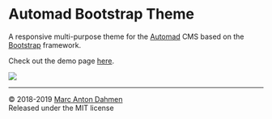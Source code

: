 # Automad Bootstrap Theme

A responsive multi-purpose theme for the [Automad](http://automad.org) CMS based on the [Bootstrap](https://getbootstrap.com) framework.    

Check out the demo page [here](https://bootstrap.dev.automad.org).

![](https://bitbucket.org/marcantondahmen/automad-bootstrap/raw/default/images/project_layout_1.png)

---

© 2018-2019 [Marc Anton Dahmen](https://marcdahmen.de)    
Released under the MIT license